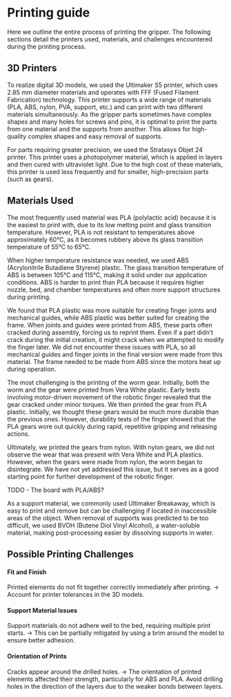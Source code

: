 # Printing guide

Here we outline the entire process of printing the gripper. The following sections detail the printers used, materials, and challenges encountered during the printing process.

## 3D Printers

To realize digital 3D models, we used the Ultimaker S5 printer, which uses 2.85 mm diameter materials and operates with FFF (Fused Filament Fabrication) technology. This printer supports a wide range of materials (PLA, ABS, nylon, PVA, support, etc.) and can print with two different materials simultaneously. As the gripper parts sometimes have complex shapes and many holes for screws and pins, it is optimal to print the parts from one material and the supports from another. This allows for high-quality complex shapes and easy removal of supports.

For parts requiring greater precision, we used the Stratasys Objet 24 printer. This printer uses a photopolymer material, which is applied in layers and then cured with ultraviolet light. Due to the high cost of these materials, this printer is used less frequently and for smaller, high-precision parts (such as gears).

## Materials Used

The most frequently used material was PLA (polylactic acid) because it is the easiest to print with, due to its low melting point and glass transition temperature. However, PLA is not resistant to temperatures above approximately 60°C, as it becomes rubbery above its glass transition temperature of 55°C to 65°C.

When higher temperature resistance was needed, we used ABS (Acrylonitrile Butadiene Styrene) plastic. The glass transition temperature of ABS is between 105°C and 115°C, making it solid under our application conditions. ABS is harder to print than PLA because it requires higher nozzle, bed, and chamber temperatures and often more support structures during printing.

We found that PLA plastic was more suitable for creating finger joints and mechanical guides, while ABS plastic was better suited for creating the frame. When joints and guides were printed from ABS, these parts often cracked during assembly, forcing us to reprint them. Even if a part didn’t crack during the initial creation, it might crack when we attempted to modify the finger later. We did not encounter these issues with PLA, so all mechanical guides and finger joints in the final version were made from this material. The frame needed to be made from ABS since the motors heat up during operation.

The most challenging is the printing of the worm gear. Initially, both the worm and the gear were printed from Vera White plastic. Early tests involving motor-driven movement of the robotic finger revealed that the gear cracked under minor torques. We then printed the gear from PLA plastic. Initially, we thought these gears would be much more durable than the previous ones. However, durability tests of the finger showed that the PLA gears wore out quickly during rapid, repetitive gripping and releasing actions.

Ultimately, we printed the gears from nylon. With nylon gears, we did not observe the wear that was present with Vera White and PLA plastics. However, when the gears were made from nylon, the worm began to disintegrate. We have not yet addressed this issue, but it serves as a good starting point for further development of the robotic finger.

TODO - The board with PLA/ABS?

As a support material, we commonly used Ultimaker Breakaway, which is easy to print and remove but can be challenging if located in inaccessible areas of the object. When removal of supports was predicted to be too difficult, we used BVOH (Butene Diol Vinyl Alcohol), a water-soluble material, making post-processing easier by dissolving supports in water.

## Possible Printing Challenges

#### Fit and Finish
Printed elements do not fit together correctly immediately after printing. -> Account for printer tolerances in the 3D models.

#### Support Material Issues
Support materials do not adhere well to the bed, requiring multiple print starts. -> This can be partially mitigated by using a brim around the model to ensure better adhesion.

#### Orientation of Prints
Cracks appear around the drilled holes. -> The orientation of printed elements affected their strength, particularly for ABS and PLA. Avoid drilling holes in the direction of the layers due to the weaker bonds between layers.